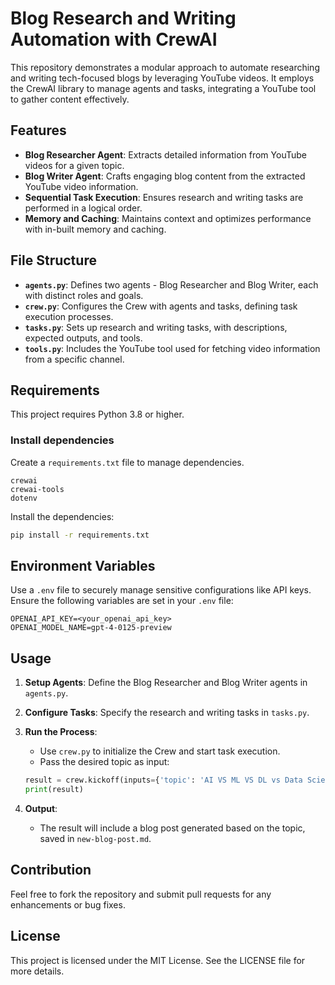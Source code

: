 # Blog Research and Writing Automation with CrewAI

This repository demonstrates a modular approach to automate researching and writing tech-focused blogs by leveraging YouTube videos. It employs the CrewAI library to manage agents and tasks, integrating a YouTube tool to gather content effectively.

## Features

- **Blog Researcher Agent**: Extracts detailed information from YouTube videos for a given topic.
- **Blog Writer Agent**: Crafts engaging blog content from the extracted YouTube video information.
- **Sequential Task Execution**: Ensures research and writing tasks are performed in a logical order.
- **Memory and Caching**: Maintains context and optimizes performance with in-built memory and caching.

## File Structure

- **`agents.py`**: Defines two agents - Blog Researcher and Blog Writer, each with distinct roles and goals.
- **`crew.py`**: Configures the Crew with agents and tasks, defining task execution processes.
- **`tasks.py`**: Sets up research and writing tasks, with descriptions, expected outputs, and tools.
- **`tools.py`**: Includes the YouTube tool used for fetching video information from a specific channel.

## Requirements

This project requires Python 3.8 or higher.

### Install dependencies
Create a `requirements.txt` file to manage dependencies.

```plaintext
crewai
crewai-tools
dotenv
```

Install the dependencies:

```bash
pip install -r requirements.txt
```

## Environment Variables

Use a `.env` file to securely manage sensitive configurations like API keys. Ensure the following variables are set in your `.env` file:

```plaintext
OPENAI_API_KEY=<your_openai_api_key>
OPENAI_MODEL_NAME=gpt-4-0125-preview
```

## Usage

1. **Setup Agents**: Define the Blog Researcher and Blog Writer agents in `agents.py`.
2. **Configure Tasks**: Specify the research and writing tasks in `tasks.py`.
3. **Run the Process**:
    - Use `crew.py` to initialize the Crew and start task execution.
    - Pass the desired topic as input:

    ```python
    result = crew.kickoff(inputs={'topic': 'AI VS ML VS DL vs Data Science'})
    print(result)
    ```

4. **Output**:
    - The result will include a blog post generated based on the topic, saved in `new-blog-post.md`.

## Contribution

Feel free to fork the repository and submit pull requests for any enhancements or bug fixes.

## License

This project is licensed under the MIT License. See the LICENSE file for more details.
